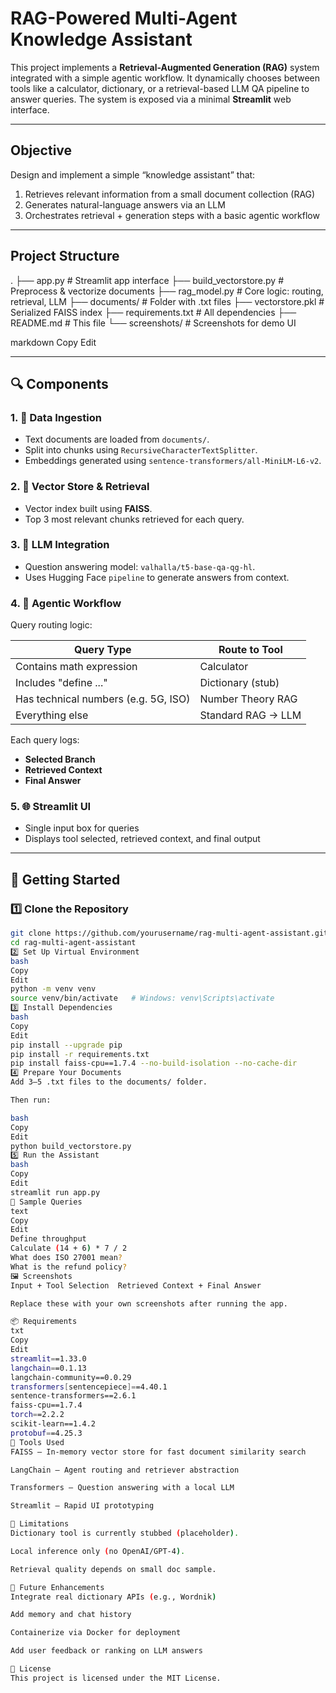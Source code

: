 # RAG-Powered Multi-Agent Knowledge Assistant

This project implements a **Retrieval-Augmented Generation (RAG)** system integrated with a simple agentic workflow. It dynamically chooses between tools like a calculator, dictionary, or a retrieval-based LLM QA pipeline to answer queries. The system is exposed via a minimal **Streamlit** web interface.

---

## Objective

Design and implement a simple “knowledge assistant” that:

1. Retrieves relevant information from a small document collection (RAG)
2. Generates natural-language answers via an LLM
3. Orchestrates retrieval + generation steps with a basic agentic workflow

---

## Project Structure

.
├── app.py # Streamlit app interface
├── build_vectorstore.py # Preprocess & vectorize documents
├── rag_model.py # Core logic: routing, retrieval, LLM
├── documents/ # Folder with .txt files
├── vectorstore.pkl # Serialized FAISS index
├── requirements.txt # All dependencies
├── README.md # This file
└── screenshots/ # Screenshots for demo UI

markdown
Copy
Edit

---

## 🔍 Components

### 1. 📄 Data Ingestion

- Text documents are loaded from `documents/`.
- Split into chunks using `RecursiveCharacterTextSplitter`.
- Embeddings generated using `sentence-transformers/all-MiniLM-L6-v2`.

### 2. 🔎 Vector Store & Retrieval

- Vector index built using **FAISS**.
- Top 3 most relevant chunks retrieved for each query.

### 3. 🧠 LLM Integration

- Question answering model: `valhalla/t5-base-qa-qg-hl`.
- Uses Hugging Face `pipeline` to generate answers from context.

### 4. 🤖 Agentic Workflow

Query routing logic:

| Query Type                              | Route to Tool          |
|----------------------------------------|------------------------|
| Contains math expression               | Calculator             |
| Includes "define ..."                  | Dictionary (stub)      |
| Has technical numbers (e.g. 5G, ISO)   | Number Theory RAG      |
| Everything else                        | Standard RAG → LLM     |

Each query logs:

- **Selected Branch**
- **Retrieved Context**
- **Final Answer**

### 5. 🌐 Streamlit UI

- Single input box for queries
- Displays tool selected, retrieved context, and final output

---

## 🚀 Getting Started

### 1️⃣ Clone the Repository

```bash
git clone https://github.com/yourusername/rag-multi-agent-assistant.git
cd rag-multi-agent-assistant
2️⃣ Set Up Virtual Environment
bash
Copy
Edit
python -m venv venv
source venv/bin/activate   # Windows: venv\Scripts\activate
3️⃣ Install Dependencies
bash
Copy
Edit
pip install --upgrade pip
pip install -r requirements.txt
pip install faiss-cpu==1.7.4 --no-build-isolation --no-cache-dir
4️⃣ Prepare Your Documents
Add 3–5 .txt files to the documents/ folder.

Then run:

bash
Copy
Edit
python build_vectorstore.py
5️⃣ Run the Assistant
bash
Copy
Edit
streamlit run app.py
🧪 Sample Queries
text
Copy
Edit
Define throughput
Calculate (14 + 6) * 7 / 2
What does ISO 27001 mean?
What is the refund policy?
🖼️ Screenshots
Input + Tool Selection	Retrieved Context + Final Answer

Replace these with your own screenshots after running the app.

📦 Requirements
txt
Copy
Edit
streamlit==1.33.0
langchain==0.1.13
langchain-community==0.0.29
transformers[sentencepiece]==4.40.1
sentence-transformers==2.6.1
faiss-cpu==1.7.4
torch==2.2.2
scikit-learn==1.4.2
protobuf==4.25.3
🧰 Tools Used
FAISS – In-memory vector store for fast document similarity search

LangChain – Agent routing and retriever abstraction

Transformers – Question answering with a local LLM

Streamlit – Rapid UI prototyping

📌 Limitations
Dictionary tool is currently stubbed (placeholder).

Local inference only (no OpenAI/GPT-4).

Retrieval quality depends on small doc sample.

🚧 Future Enhancements
Integrate real dictionary APIs (e.g., Wordnik)

Add memory and chat history

Containerize via Docker for deployment

Add user feedback or ranking on LLM answers

🪪 License
This project is licensed under the MIT License.
